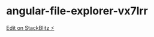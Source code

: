 # angular-file-explorer-vx7lrr

[Edit on StackBlitz ⚡️](https://stackblitz.com/edit/angular-file-explorer-vx7lrr)
